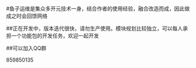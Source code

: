 #鱼子运维是集众多开元技术一身，结合作者的使用经验，融合改造而成，因此做成之时会回馈网络


##正在开发中，版本迭代很快，请勿生产使用。模块规划比较独立，可以每人承担一个功能包的开发任务，欢迎一起开发


##可以加入QQ群

859850135

